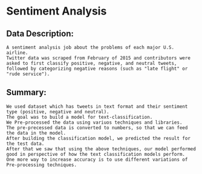 <h1>Sentiment Analysis </h1>

<h2>Data Description:</h2>

    A sentiment analysis job about the problems of each major U.S. airline.
    Twitter data was scraped from February of 2015 and contributors were asked to first classify positive, negative, and neutral tweets, followed by categorizing negative reasons (such as "late flight" or "rude service").


<h2>Summary:</h2>

    We used dataset which has tweets in text format and their sentiment type (positive, negative and neutral).
    The goal was to build a model for text-classification.
    We Pre-processed the data using variuos techniques and libraries.
    The pre-precessed data is converted to numbers, so that we can feed the data in the model.
    After building the classification model, we predicted the result for the test data.
    After that we saw that using the above techniques, our model performed good in perspective of how the text classification models perform.
    One more way to increase accuracy is to use different variations of Pre-processing techniques.

